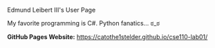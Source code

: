 Edmund Leibert III's User Page

My favorite programming is C#. Python fanatics... ಠ_ಠ

**GitHub Pages Website:** https://catothe1stelder.github.io/cse110-lab01/
